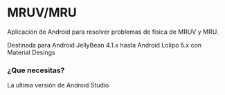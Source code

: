 MRUV/MRU
====================
Aplicación de Android para resolver problemas de fisica de MRUV y MRU.

Destinada para Android JellyBean 4.1.x hasta Android Lolipo 5.x con Material Desings

### ¿Que necesitas?

La ultima versión de Android Studio